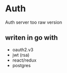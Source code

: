 # Auth
Auth server too raw version

## writen in go with
- oauth2.v3
- jwt (rsa)
- react/redux
- postgres


